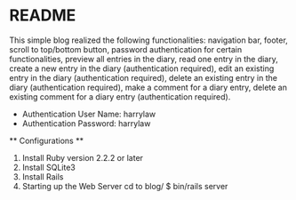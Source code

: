 # README

This simple blog realized the following functionalities: navigation bar, footer, scroll to top/bottom button, password authentication for certain functionalities, preview all entries in the diary, read one entry in the diary, create a new entry in the diary (authentication required), edit an existing entry in the diary (authentication required), delete an existing entry in the diary (authentication required), make a comment for a diary entry, delete an existing comment for a diary entry (authentication required).

* Authentication User Name: harrylaw
* Authentication Password: harrylaw

** Configurations **
1. Install Ruby version 2.2.2 or later
2. Install SQLite3
3. Install Rails
4. Starting up the Web Server
   cd to blog/
   $ bin/rails server
